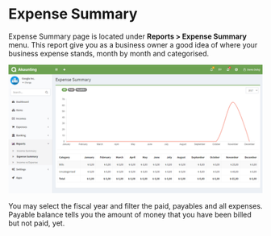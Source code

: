 Expense Summary
===============

Expense Summary page is located under **Reports > Expense Summary** menu. This report give you as a business owner a good idea of where your business expense stands, month by month and categorised.

![expense summary](_images/expense-summary.png)

You may select the fiscal year and filter the paid, payables and all expenses. Payable balance tells you the amount of money that you have been billed but not paid, yet.